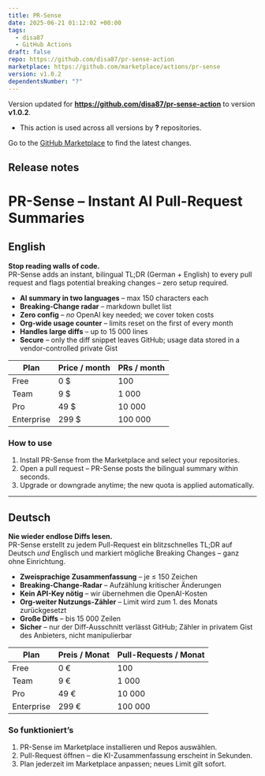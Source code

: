```yaml
---
title: PR-Sense
date: 2025-06-21 01:12:02 +00:00
tags:
  - disa87
  - GitHub Actions
draft: false
repo: https://github.com/disa87/pr-sense-action
marketplace: https://github.com/marketplace/actions/pr-sense
version: v1.0.2
dependentsNumber: "?"
---
```



Version updated for **https://github.com/disa87/pr-sense-action** to version **v1.0.2**.
- This action is used across all versions by **?** repositories.

Go to the [GitHub Marketplace](https://github.com/marketplace/actions/pr-sense) to find the latest changes.

## Release notes

<!-- Marketplace Listing: PR-Sense -->
<h1>PR-Sense – Instant AI Pull-Request Summaries</h1>

<section id="en">
  <h2>English</h2>
  <p><strong>Stop reading walls of code.</strong><br>
     PR-Sense adds an instant, bilingual TL;DR&nbsp;(German + English) to every pull request and flags potential breaking changes – zero setup required.</p>

  <ul>
    <li><strong>AI summary in two languages</strong> – max 150 characters each</li>
    <li><strong>Breaking-Change radar</strong> – markdown bullet list</li>
    <li><strong>Zero config</strong> – <em>no</em> OpenAI key needed; we cover token costs</li>
    <li><strong>Org-wide usage counter</strong> – limits reset on the first of every month</li>
    <li><strong>Handles large diffs</strong> – up to 15 000 lines</li>
    <li><strong>Secure</strong> – only the diff snippet leaves GitHub; usage data stored in a vendor-controlled private Gist</li>
  </ul>

  <table>
    <thead><tr><th>Plan</th><th>Price / month</th><th>PRs / month</th></tr></thead>
    <tbody>
      <tr><td>Free</td><td>0&nbsp;$</td><td>100</td></tr>
      <tr><td>Team</td><td>9&nbsp;$</td><td>1 000</td></tr>
      <tr><td>Pro</td><td>49&nbsp;$</td><td>10 000</td></tr>
      <tr><td>Enterprise</td><td>299&nbsp;$</td><td>100 000</td></tr>
    </tbody>
  </table>

  <h3>How to use</h3>
  <ol>
    <li>Install PR-Sense from the Marketplace and select your repositories.</li>
    <li>Open a pull request – PR-Sense posts the bilingual summary within seconds.</li>
    <li>Upgrade or downgrade anytime; the new quota is applied automatically.</li>
  </ol>
</section>

<hr>

<section id="de">
  <h2>Deutsch</h2>
  <p><strong>Nie wieder endlose Diffs lesen.</strong><br>
     PR-Sense erstellt zu jedem Pull-Request ein blitzschnelles TL;DR auf Deutsch <em>und</em> Englisch und markiert mögliche Breaking Changes – ganz ohne Einrichtung.</p>

  <ul>
    <li><strong>Zweisprachige Zusammenfassung</strong> – je ≤ 150 Zeichen</li>
    <li><strong>Breaking-Change-Radar</strong> – Aufzählung kritischer Änderungen</li>
    <li><strong>Kein API-Key nötig</strong> – wir übernehmen die OpenAI-Kosten</li>
    <li><strong>Org-weiter Nutzungs-Zähler</strong> – Limit wird zum 1. des Monats zurückgesetzt</li>
    <li><strong>Große Diffs</strong> – bis 15 000 Zeilen</li>
    <li><strong>Sicher</strong> – nur der Diff-Ausschnitt verlässt GitHub; Zähler in privatem Gist des Anbieters, nicht manipulierbar</li>
  </ul>

  <table>
    <thead><tr><th>Plan</th><th>Preis / Monat</th><th>Pull-Requests / Monat</th></tr></thead>
    <tbody>
      <tr><td>Free</td><td>0&nbsp;€</td><td>100</td></tr>
      <tr><td>Team</td><td>9&nbsp;€</td><td>1 000</td></tr>
      <tr><td>Pro</td><td>49&nbsp;€</td><td>10 000</td></tr>
      <tr><td>Enterprise</td><td>299&nbsp;€</td><td>100 000</td></tr>
    </tbody>
  </table>

  <h3>So funktioniert’s</h3>
  <ol>
    <li>PR-Sense im Marketplace installieren und Repos auswählen.</li>
    <li>Pull-Request öffnen – die KI-Zusammenfassung erscheint in Sekunden.</li>
    <li>Plan jederzeit im Marketplace anpassen; neues Limit gilt sofort.</li>
  </ol>
</section>


